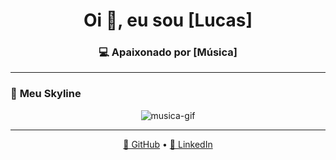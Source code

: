 <!-- Profile README -->

<h1 align="center">Oi 👋, eu sou [Lucas]</h1>
<h3 align="center">💻 Apaixonado por [Música]</h3>

---

### 🌆 **Meu Skyline**
<p align="center">
  <img src="[LINK_DO_SEU_SKYLINE_GIF_AQUI](https://github.com/LCVNI/LCVNI/raw/8e48106747da05c4796ac871b4acde4f7f83ddfb/musica-verde.gif
)" alt="musica-gif" />
</p>

---

<p align="center">
  <a href="https://github.com/LCVNI">🌟 GitHub</a> • 
  <a href="https://www.linkedin.com/in/LCVNI/">💼 LinkedIn</a>
</p>
